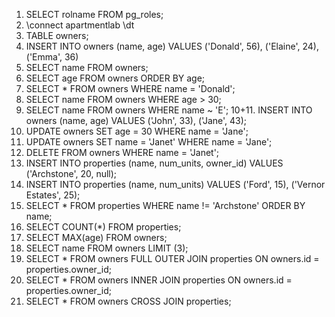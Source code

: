 1. SELECT rolname FROM pg_roles;
2. \connect apartmentlab
   \dt
3. TABLE owners;
4. INSERT INTO owners (name, age) VALUES ('Donald', 56), ('Elaine', 24), ('Emma', 36)
5. SELECT name FROM owners;
6. SELECT age FROM owners ORDER BY age;
7. SELECT * FROM owners WHERE name = 'Donald';
8. SELECT name FROM owners WHERE age > 30;
9. SELECT name FROM owners WHERE name ~ 'E';
10+11. INSERT INTO owners (name, age) VALUES ('John', 33), ('Jane', 43);
12. UPDATE owners SET age = 30 WHERE name = 'Jane';
13. UPDATE owners SET name = 'Janet' WHERE name = 'Jane';
14. DELETE FROM owners WHERE name = 'Janet';
15. INSERT INTO properties (name, num_units, owner_id) VALUES ('Archstone', 20, null);
16. INSERT INTO properties (name, num_units) VALUES ('Ford', 15), ('Vernor Estates', 25);
17. SELECT * FROM properties WHERE name != 'Archstone' ORDER BY name;
18. SELECT COUNT(*) FROM properties;
19. SELECT MAX(age) FROM owners;
20. SELECT name FROM owners LIMIT (3);
21. SELECT * FROM owners FULL OUTER JOIN properties ON owners.id = properties.owner_id;
22. SELECT * FROM owners INNER JOIN properties ON owners.id = properties.owner_id;
23. SELECT * FROM owners CROSS JOIN properties;